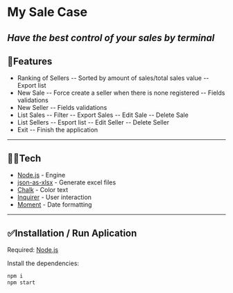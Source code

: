 # My Sale Case
## _Have the best control of your sales by terminal_

## 🚀Features

- Ranking of Sellers
    -- Sorted by amount of sales/total sales value
    -- Export list
- New Sale
    -- Force create a seller when there is none registered
    -- Fields validations
- New Seller
    -- Fields validations
- List Sales
    -- Filter
    -- Export Sales
    -- Edit Sale
    -- Delete Sale
- List Sellers
    -- Esport list
    -- Edit Seller
    -- Delete Seller
- Exit
    -- Finish the application

---
## 👨‍💻Tech
- [Node.js](https://nodejs.org/en/) - Engine
- [json-as-xlsx](https://github.com/LuisEnMarroquin/json-as-xlsx) - Generate excel files
- [Chalk](https://github.com/chalk/chalk) - Color text
- [Inquirer](https://github.com/SBoudrias/Inquirer.js) - User interaction
- [Moment](https://momentjs.com/) - Date formatting

---
## ✅Installation / Run Aplication
Required:
[Node.js](https://nodejs.org/en/)

Install the dependencies:
```sh
npm i
npm start
```